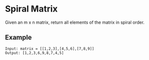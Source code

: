 # Spiral Matrix

Given an m x n matrix, return all elements of the matrix in spiral order.

## Example
```
Input: matrix = [[1,2,3],[4,5,6],[7,8,9]]
Output: [1,2,3,6,9,8,7,4,5]

```
